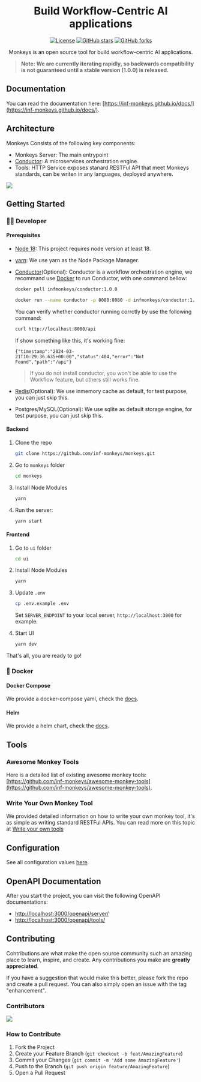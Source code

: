 <div align="center">

# Build Workflow-Centric AI applications

[![License](https://img.shields.io/github/license/inf-monkeys/monkeys)](http://www.apache.org/licenses/LICENSE-2.0)
[![GitHub stars](https://img.shields.io/github/stars/inf-monkeys/monkeys?style=social&label=Star&maxAge=2592000)](https://GitHub.com/inf-monkeys/monkeys/stargazers/)
[![GitHub forks](https://img.shields.io/github/forks/inf-monkeys/monkeys?style=social&label=Fork&maxAge=2592000)](https://github.com/inf-monkeys/monkeys)

Monkeys is an open source tool for build workflow-centric AI applications.

</div>

> **Note: We are currently iterating rapidly, so backwards compatibility is not guaranteed until a stable version (1.0.0) is released.**

## Documentation

You can read the documentation here: [https://inf-monkeys.github.io/docs/](https://inf-monkeys.github.io/docs/).

## Architecture

Monkeys Consists of the following key components:

- Monkeys Server: The main entrypoint
- [Conductor](https://github.com/inf-monkeys/conductor): A microservices orchestration engine.
- Tools: HTTP Service exposes stanard RESTFul API that meet Monkeys standards, can be writen in any languages, deployed anywhere.

![](./docs/images/architecture.png)

## Getting Started

### 👨‍💻 Developer

#### Prerequisites

- [Node 18](https://nodejs.org/en/download/current): This project requires node version at least 18.
- [yarn](https://yarnpkg.com/): We use yarn as the Node Package Manager.
- [Conductor](https://github.com/inf-monkeys/conductor)(Optional): Conductor is a workflow orchestration engine, we recommand use [Docker](https://www.docker.com/products/docker-desktop/) to run Conductor, with one command bellow:

  ```bash
  docker pull infmonkeys/conductor:1.0.0

  docker run --name conductor -p 8080:8080 -d infmonkeys/conductor:1.0.0
  ```

  You can verify whether conductor running corrctly by use the following command:

  ```bash
  curl http://localhost:8080/api
  ```

  If show something like this, it's working fine:

  ```
  {"timestamp":"2024-03-21T10:29:36.635+00:00","status":404,"error":"Not Found","path":"/api"}
  ```

  > If you do not install conductor, you won't be able to use the Workflow feature, but others still works fine.

- [Redis](https://redis.io/)(Optional): We use inmemory cache as default, for test purpose, you can just skip this.
- Postgres/MySQL(Optional): We use sqlite as default storage engine, for test purpose, you can just skip this.


#### Backend

1. Clone the repo
   ```sh
   git clone https://github.com/inf-monkeys/monkeys.git
   ```
2. Go to `monkeys` folder

   ```sh
   cd monkeys
   ```

3. Install Node Modules
   ```sh
   yarn
   ```
4. Run the server:

   ```sh
   yarn start
   ```

#### Frontend 

1. Go to `ui` folder

   ```sh
   cd ui
   ```

2. Install Node Modules

   ```sh
   yarn
   ```

3. Update `.env`

   ```sh
   cp .env.example .env
   ```

   Set `SERVER_ENDPOINT` to your local server, `http://localhost:3000` for example.

4. Start UI

   ```sh
   yarn dev
   ```

That's all, you are ready to go!


### 🐳 Docker

#### Docker Compose

We provide a docker-compose yaml, check the [docs](./docker/README.md).

#### Helm

We provide a helm chart, check the [docs](https://inf-monkeys.github.io/docs/zh-cn/getting-started/helm/).


## Tools

### Awesome Monkey Tools

Here is a detailed list of existing awesome monkey tools: [https://github.com/inf-monkeys/awesome-monkey-tools](https://github.com/inf-monkeys/awesome-monkey-tools).

### Write Your Own Monkey Tool

We provided detailed information on how to write your own monkey tool, it's as simple as writing standard RESTFul APIs. You can read more on this topic at [Write your own tools](https://inf-monkeys.github.io/docs/zh-cn/build-tools/introduction/)


## Configuration

See all configuration values [here](./CONFIGURATION.md).

## OpenAPI Documentation

After you start the project, you can visit the following OpenAPI documentations:

- [http://localhost:3000/openapi/server/](http://localhost:3000/openapi/server/)
- [http://localhost:3000/openapi/tools/](http://localhost:3000/openapi/tools/)

## Contributing

Contributions are what make the open source community such an amazing place to learn, inspire, and create. Any contributions you make are **greatly appreciated**.

If you have a suggestion that would make this better, please fork the repo and create a pull request. You can also simply open an issue with the tag "enhancement".

### Contributors

<a href="https://github.com/inf-monkeys/monkeys/graphs/contributors">
  <img src="https://contrib.rocks/image?repo=inf-monkeys/monkeys" />
</a>

### How to Contribute

1. Fork the Project
2. Create your Feature Branch (`git checkout -b feat/AmazingFeature`)
3. Commit your Changes (`git commit -m 'Add some AmazingFeature'`)
4. Push to the Branch (`git push origin feature/AmazingFeature`)
5. Open a Pull Request
